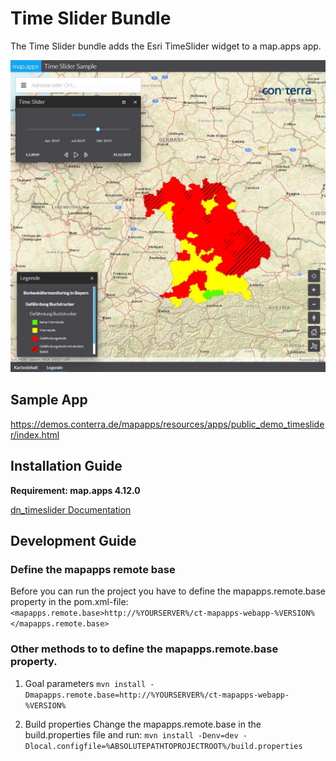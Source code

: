 # Time Slider Bundle
The Time Slider bundle adds the Esri TimeSlider widget to a map.apps app.

![Screenshot App](https://github.com/conterra/mapapps-time-slider/blob/main/screenshot.JPG)

## Sample App
https://demos.conterra.de/mapapps/resources/apps/public_demo_timeslider/index.html

## Installation Guide
**Requirement: map.apps 4.12.0**

[dn_timeslider Documentation](https://github.com/conterra/mapapps-time-slider/tree/master/src/main/js/bundles/dn_timeslider)

## Development Guide
### Define the mapapps remote base
Before you can run the project you have to define the mapapps.remote.base property in the pom.xml-file:
`<mapapps.remote.base>http://%YOURSERVER%/ct-mapapps-webapp-%VERSION%</mapapps.remote.base>`

### Other methods to to define the mapapps.remote.base property.
1. Goal parameters
`mvn install -Dmapapps.remote.base=http://%YOURSERVER%/ct-mapapps-webapp-%VERSION%`

2. Build properties
Change the mapapps.remote.base in the build.properties file and run:
`mvn install -Denv=dev -Dlocal.configfile=%ABSOLUTEPATHTOPROJECTROOT%/build.properties`
